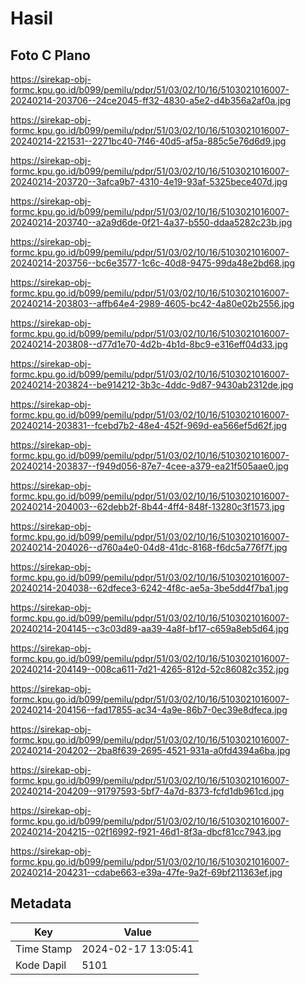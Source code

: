 # Hasil

## Foto C Plano

https://sirekap-obj-formc.kpu.go.id/b099/pemilu/pdpr/51/03/02/10/16/5103021016007-20240214-203706--24ce2045-ff32-4830-a5e2-d4b356a2af0a.jpg

https://sirekap-obj-formc.kpu.go.id/b099/pemilu/pdpr/51/03/02/10/16/5103021016007-20240214-221531--2271bc40-7f46-40d5-af5a-885c5e76d6d9.jpg

https://sirekap-obj-formc.kpu.go.id/b099/pemilu/pdpr/51/03/02/10/16/5103021016007-20240214-203720--3afca9b7-4310-4e19-93af-5325bece407d.jpg

https://sirekap-obj-formc.kpu.go.id/b099/pemilu/pdpr/51/03/02/10/16/5103021016007-20240214-203740--a2a9d6de-0f21-4a37-b550-ddaa5282c23b.jpg

https://sirekap-obj-formc.kpu.go.id/b099/pemilu/pdpr/51/03/02/10/16/5103021016007-20240214-203756--bc6e3577-1c6c-40d8-9475-99da48e2bd68.jpg

https://sirekap-obj-formc.kpu.go.id/b099/pemilu/pdpr/51/03/02/10/16/5103021016007-20240214-203803--affb64e4-2989-4605-bc42-4a80e02b2556.jpg

https://sirekap-obj-formc.kpu.go.id/b099/pemilu/pdpr/51/03/02/10/16/5103021016007-20240214-203808--d77d1e70-4d2b-4b1d-8bc9-e316eff04d33.jpg

https://sirekap-obj-formc.kpu.go.id/b099/pemilu/pdpr/51/03/02/10/16/5103021016007-20240214-203824--be914212-3b3c-4ddc-9d87-9430ab2312de.jpg

https://sirekap-obj-formc.kpu.go.id/b099/pemilu/pdpr/51/03/02/10/16/5103021016007-20240214-203831--fcebd7b2-48e4-452f-969d-ea566ef5d62f.jpg

https://sirekap-obj-formc.kpu.go.id/b099/pemilu/pdpr/51/03/02/10/16/5103021016007-20240214-203837--f949d056-87e7-4cee-a379-ea21f505aae0.jpg

https://sirekap-obj-formc.kpu.go.id/b099/pemilu/pdpr/51/03/02/10/16/5103021016007-20240214-204003--62debb2f-8b44-4ff4-848f-13280c3f1573.jpg

https://sirekap-obj-formc.kpu.go.id/b099/pemilu/pdpr/51/03/02/10/16/5103021016007-20240214-204026--d760a4e0-04d8-41dc-8168-f6dc5a776f7f.jpg

https://sirekap-obj-formc.kpu.go.id/b099/pemilu/pdpr/51/03/02/10/16/5103021016007-20240214-204038--62dfece3-6242-4f8c-ae5a-3be5dd4f7ba1.jpg

https://sirekap-obj-formc.kpu.go.id/b099/pemilu/pdpr/51/03/02/10/16/5103021016007-20240214-204145--c3c03d89-aa39-4a8f-bf17-c659a8eb5d64.jpg

https://sirekap-obj-formc.kpu.go.id/b099/pemilu/pdpr/51/03/02/10/16/5103021016007-20240214-204149--008ca611-7d21-4265-812d-52c86082c352.jpg

https://sirekap-obj-formc.kpu.go.id/b099/pemilu/pdpr/51/03/02/10/16/5103021016007-20240214-204156--fad17855-ac34-4a9e-86b7-0ec39e8dfeca.jpg

https://sirekap-obj-formc.kpu.go.id/b099/pemilu/pdpr/51/03/02/10/16/5103021016007-20240214-204202--2ba8f639-2695-4521-931a-a0fd4394a6ba.jpg

https://sirekap-obj-formc.kpu.go.id/b099/pemilu/pdpr/51/03/02/10/16/5103021016007-20240214-204209--91797593-5bf7-4a7d-8373-fcfd1db961cd.jpg

https://sirekap-obj-formc.kpu.go.id/b099/pemilu/pdpr/51/03/02/10/16/5103021016007-20240214-204215--02f16992-f921-46d1-8f3a-dbcf81cc7943.jpg

https://sirekap-obj-formc.kpu.go.id/b099/pemilu/pdpr/51/03/02/10/16/5103021016007-20240214-204231--cdabe663-e39a-47fe-9a2f-69bf211363ef.jpg


## Metadata

| Key        | Value               |
| ---------- | ------------------- |
| Time Stamp | 2024-02-17 13:05:41 |
| Kode Dapil | 5101                |



